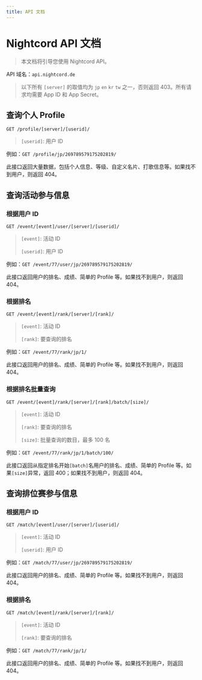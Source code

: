 ```yaml
---
title: API 文档
---
```

# Nightcord API 文档

> 本文档将引导您使用 Nightcord API。

API 域名：`api.nightcord.de`

> 以下所有 `[server]` 的取值均为 `jp` `en` `kr` `tw` 之一，否则返回 403。所有请求均需要 App ID 和 App Secret。

## 查询个人 Profile

`GET /profile/[server]/[userid]/`

> `[userid]`: 用户 ID

例如：`GET /profile/jp/269789579175202819/`

此接口返回大量数据，包括个人信息、等级、自定义名片、打歌信息等。如果找不到用户，则返回 404。

## 查询活动参与信息
### 根据用户 ID

`GET /event/[event]/user/[server]/[userid]/`

> `[event]`: 活动 ID
> 
> `[userid]`: 用户 ID

例如：`GET /event/77/user/jp/269789579175202819/`

此接口返回用户的排名、成绩、简单的 Profile 等。如果找不到用户，则返回 404。

### 根据排名

`GET /event/[event]/rank/[server]/[rank]/`

> `[event]`: 活动 ID
> 
> `[rank]`: 要查询的排名

例如：`GET /event/77/rank/jp/1/`

此接口返回用户的排名、成绩、简单的 Profile 等。如果找不到用户，则返回 404。

### 根据排名批量查询

`GET /event/[event]/rank/[server]/[rank]/batch/[size]/`

> `[event]`: 活动 ID
> 
> `[rank]`: 要查询的排名
> 
> `[size]`: 批量查询的数目，最多 100 名

例如：`GET /event/77/rank/jp/1/batch/100/`

此接口返回从指定排名开始`[batch]`名用户的排名、成绩、简单的 Profile 等。如果`[size]`异常，返回 400；如果找不到用户，则返回 404。

## 查询排位赛参与信息
### 根据用户 ID

`GET /match/[event]/user/[server]/[userid]/`

> `[event]`: 活动 ID
> 
> `[userid]`: 用户 ID

例如：`GET /match/77/user/jp/269789579175202819/`

此接口返回用户的排名、成绩、简单的 Profile 等。如果找不到用户，则返回 404。

### 根据排名

`GET /match/[event]/rank/[server]/[rank]/`

> `[event]`: 活动 ID
> 
> `[rank]`: 要查询的排名

例如：`GET /match/77/rank/jp/1/`

此接口返回用户的排名、成绩、简单的 Profile 等。如果找不到用户，则返回 404。
